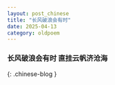 ```yaml
---
layout: post_chinese
title: "长风破浪会有时"
date: 2025-04-13
category: oldpoem
---
```


### 长风破浪会有时 直挂云帆济沧海
{: .chinese-blog }
